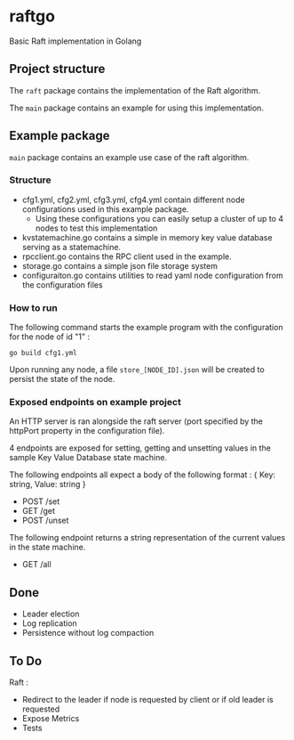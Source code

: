 # raftgo

Basic Raft implementation in Golang

## Project structure

The `raft` package contains the implementation of the Raft algorithm.

The `main` package contains an example for using this implementation.

## Example package

`main` package contains an example use case of the raft algorithm. 

### Structure 

- cfg1.yml, cfg2.yml, cfg3.yml, cfg4.yml contain different node configurations used in this example package.
  - Using these configurations you can easily setup a cluster of up to 4 nodes to test this implementation
- kvstatemachine.go contains a simple in memory key value database serving as a statemachine.
- rpcclient.go contains the RPC client used in the example.
- storage.go contains a simple json file storage system
- configuraiton.go contains utilities to read yaml node configuration from the configuration files

### How to run

The following command starts the example program with the configuration for the node of id "1" :

````
go build cfg1.yml
````

Upon running any node, a file ``store_[NODE_ID].json`` will be created to persist the state of the node.

### Exposed endpoints on example project

An HTTP server is ran alongside the raft server (port specified by the httpPort property in the configuration file).

4 endpoints are exposed for setting, getting and unsetting values in the sample Key Value Database state machine.

The following endpoints all expect a body of the following format :  { Key: string, Value: string }

- POST /set 
- GET  /get
- POST /unset

The following endpoint returns a string representation of the current values in the state machine.

- GET /all

## Done

- Leader election
- Log replication
- Persistence without log compaction

## To Do

Raft : 
- Redirect to the leader if node is requested by client or if old leader is requested
- Expose Metrics
- Tests